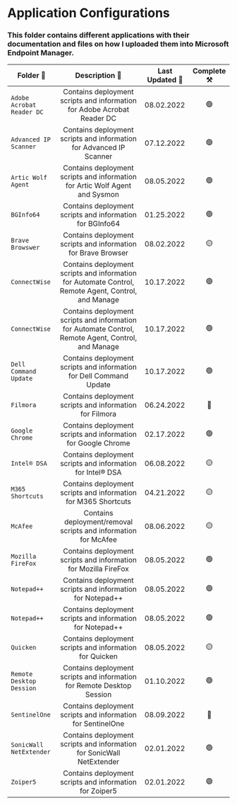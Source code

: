 # **Application Configurations**
### This folder contains different applications with their documentation and files on how I uploaded them into Microsoft Endpoint Manager. 

| **Folder 📂** | **Description 📄** | **Last Updated 📅** | **Complete ⚒️** |
| --- | :---: | --- | :---: |
| `Adobe Acrobat Reader DC` | Contains deployment scripts and information for Adobe Acrobat Reader DC | 08.02.2022 | 🟢 |
| `Advanced IP Scanner` | Contains deployment scripts and information for Advanced IP Scanner | 07.12.2022 | 🟢 |
| `Artic Wolf Agent` | Contains deployment scripts and information for Artic Wolf Agent and Sysmon | 08.05.2022 | 🟢 |
| `BGInfo64` | Contains deployment scripts and information for BGInfo64 | 01.25.2022 | 🟢 |
| `Brave Browswer` | Contains deployment scripts and information for Brave Browser | 08.02.2022 | 🟡 |
| `ConnectWise` | Contains deployment scripts and information for Automate Control, Remote Agent, Control, and Manage | 10.17.2022 | 🟢 |
| `ConnectWise` | Contains deployment scripts and information for Automate Control, Remote Agent, Control, and Manage | 10.17.2022 | 🟢 |
| `Dell Command Update` | Contains deployment scripts and information for Dell Command Update | 10.17.2022 | 🟢 |
| `Filmora` | Contains deployment scripts and information for Filmora | 06.24.2022 | 🔴 |
| `Google Chrome` | Contains deployment scripts and information for Google Chrome | 02.17.2022 | 🟢 |
| `Intel® DSA` | Contains deployment scripts and information for Intel® DSA | 06.08.2022 | 🟡 |
| `M365 Shortcuts` | Contains deployment scripts and information for M365 Shortcuts | 04.21.2022 | 🟡 |
| `McAfee` | Contains deployment/removal scripts and information for McAfee | 08.06.2022 | 🟡 |
| `Mozilla FireFox` | Contains deployment scripts and information for Mozilla FireFox | 08.05.2022 | 🟢 |
| `Notepad++` | Contains deployment scripts and information for Notepad++ | 08.05.2022 | 🟢 |
| `Notepad++` | Contains deployment scripts and information for Notepad++ | 08.05.2022 | 🟢 |
| `Quicken` | Contains deployment scripts and information for Quicken | 08.05.2022 | 🟡 |
| `Remote Desktop Dession` | Contains deployment scripts and information for Remote Desktop Session | 01.10.2022 | 🟢 |
| `SentinelOne` | Contains deployment scripts and information for SentinelOne | 08.09.2022 | 🔴 |
| `SonicWall NetExtender` | Contains deployment scripts and information for SonicWall NetExtender | 02.01.2022 | 🟢 |
| `Zoiper5` | Contains deployment scripts and information for Zoiper5 | 02.01.2022 | 🟢 |

